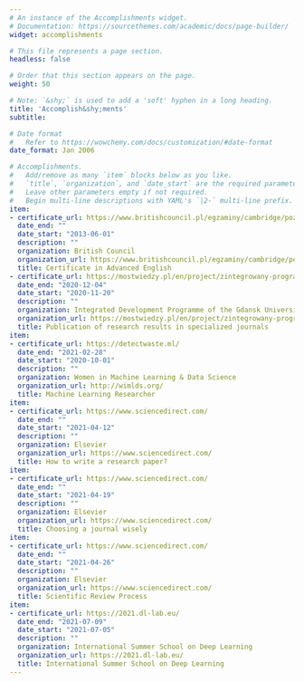 ```yaml
---
# An instance of the Accomplishments widget.
# Documentation: https://sourcethemes.com/academic/docs/page-builder/
widget: accomplishments

# This file represents a page section.
headless: false

# Order that this section appears on the page.
weight: 50

# Note: `&shy;` is used to add a 'soft' hyphen in a long heading.
title: 'Accomplish&shy;ments'
subtitle:

# Date format
#   Refer to https://wowchemy.com/docs/customization/#date-format
date_format: Jan 2006

# Accomplishments.
#   Add/remove as many `item` blocks below as you like.
#   `title`, `organization`, and `date_start` are the required parameters.
#   Leave other parameters empty if not required.
#   Begin multi-line descriptions with YAML's `|2-` multi-line prefix.
item:
- certificate_url: https://www.britishcouncil.pl/egzaminy/cambridge/poziom/advanced
  date_end: ""
  date_start: "2013-06-01"
  description: ""
  organization: British Council
  organization_url: https://www.britishcouncil.pl/egzaminy/cambridge/poziom/advanced
  title: Certificate in Advanced English
- certificate_url: https://mostwiedzy.pl/en/project/zintegrowany-program-rozwoju-politechniki-gdanskiej,570-1
  date_end: "2020-12-04"
  date_start: "2020-11-20"
  description: ""
  organization: Integrated Development Programme of the Gdansk University of Technology
  organization_url: https://mostwiedzy.pl/en/project/zintegrowany-program-rozwoju-politechniki-gdanskiej,570-1
  title: Publication of research results in specialized journals
item:
- certificate_url: https://detectwaste.ml/
  date_end: "2021-02-28"
  date_start: "2020-10-01"
  description: ""
  organization: Women in Machine Learning & Data Science
  organization_url: http://wimlds.org/
  title: Machine Learning Researcher
item:
- certificate_url: https://www.sciencedirect.com/
  date_end: ""
  date_start: "2021-04-12"
  description: ""
  organization: Elsevier
  organization_url: https://www.sciencedirect.com/
  title: How to write a research paper?
item:  
- certificate_url: https://www.sciencedirect.com/
  date_end: ""
  date_start: "2021-04-19"
  description: ""
  organization: Elsevier
  organization_url: https://www.sciencedirect.com/
  title: Choosing a journal wisely
item:  
- certificate_url: https://www.sciencedirect.com/
  date_end: ""
  date_start: "2021-04-26"
  description: ""
  organization: Elsevier
  organization_url: https://www.sciencedirect.com/
  title: Scientific Review Process
item:  
- certificate_url: https://2021.dl-lab.eu/
  date_end: "2021-07-09"
  date_start: "2021-07-05"
  description: ""
  organization: International Summer School on Deep Learning 
  organization_url: https://2021.dl-lab.eu/
  title: International Summer School on Deep Learning 
---
```

